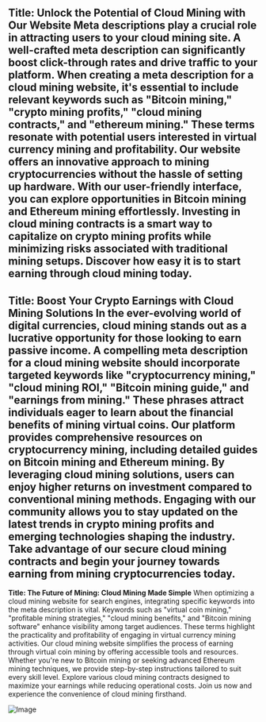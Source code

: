 **Title: Unlock the Potential of Cloud Mining with Our Website**
Meta descriptions play a crucial role in attracting users to your cloud mining site. A well-crafted meta description can significantly boost click-through rates and drive traffic to your platform. When creating a meta description for a cloud mining website, it's essential to include relevant keywords such as "Bitcoin mining," "crypto mining profits," "cloud mining contracts," and "ethereum mining." These terms resonate with potential users interested in virtual currency mining and profitability.
Our website offers an innovative approach to mining cryptocurrencies without the hassle of setting up hardware. With our user-friendly interface, you can explore opportunities in Bitcoin mining and Ethereum mining effortlessly. Investing in cloud mining contracts is a smart way to capitalize on crypto mining profits while minimizing risks associated with traditional mining setups.
Discover how easy it is to start earning through cloud mining today.
---
**Title: Boost Your Crypto Earnings with Cloud Mining Solutions**
In the ever-evolving world of digital currencies, cloud mining stands out as a lucrative opportunity for those looking to earn passive income. A compelling meta description for a cloud mining website should incorporate targeted keywords like "cryptocurrency mining," "cloud mining ROI," "Bitcoin mining guide," and "earnings from mining." These phrases attract individuals eager to learn about the financial benefits of mining virtual coins.
Our platform provides comprehensive resources on cryptocurrency mining, including detailed guides on Bitcoin mining and Ethereum mining. By leveraging cloud mining solutions, users can enjoy higher returns on investment compared to conventional mining methods. Engaging with our community allows you to stay updated on the latest trends in crypto mining profits and emerging technologies shaping the industry.
Take advantage of our secure cloud mining contracts and begin your journey towards earning from mining cryptocurrencies today.
---
**Title: The Future of Mining: Cloud Mining Made Simple**
When optimizing a cloud mining website for search engines, integrating specific keywords into the meta description is vital. Keywords such as "virtual coin mining," "profitable mining strategies," "cloud mining benefits," and "Bitcoin mining software" enhance visibility among target audiences. These terms highlight the practicality and profitability of engaging in virtual currency mining activities.
Our cloud mining website simplifies the process of earning through virtual coin mining by offering accessible tools and resources. Whether you're new to Bitcoin mining or seeking advanced Ethereum mining techniques, we provide step-by-step instructions tailored to suit every skill level. Explore various cloud mining contracts designed to maximize your earnings while reducing operational costs.
Join us now and experience the convenience of cloud mining firsthand.

![Image](https://github.com/user-attachments/assets/4a25d116-2220-4385-b08e-f287af8fcbc4)
